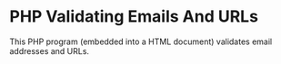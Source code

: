 # PHP Validating Emails And URLs
This PHP program (embedded into a HTML document) validates email addresses and URLs.
